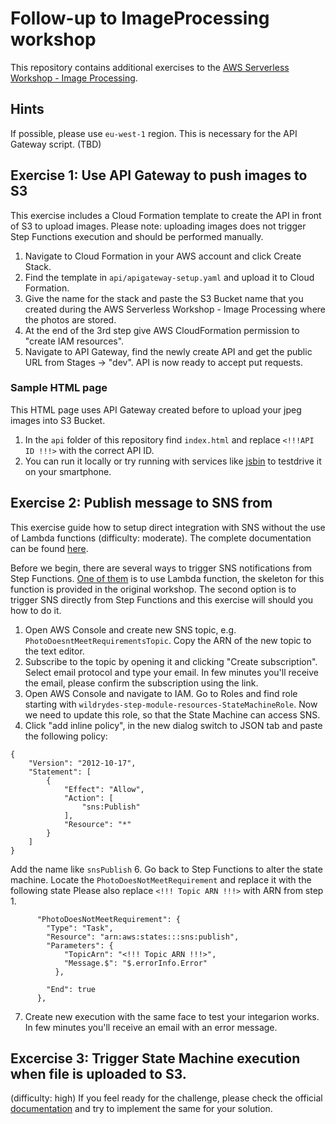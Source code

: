 # Follow-up to ImageProcessing workshop
This repository contains additional exercises to the [AWS Serverless Workshop - Image Processing](https://github.com/aws-samples/aws-serverless-workshops/tree/master/ImageProcessing).

## Hints
If possible, please use `eu-west-1` region. This is necessary for the API Gateway script. (TBD)

## Exercise 1: Use API Gateway to push images to S3
This exercise includes a Cloud Formation template to create the API in front of S3 to upload images. Please note: uploading images does not trigger Step Functions execution and should be performed manually.

1. Navigate to Cloud Formation in your AWS account and click Create Stack.
2. Find the template in `api/apigateway-setup.yaml` and upload it to Cloud Formation.
3. Give the name for the stack and paste the S3 Bucket name that you created during the AWS Serverless Workshop - Image Processing where the photos are stored.
4. At the end of the 3rd step give AWS CloudFormation permission to "create IAM resources".
5. Navigate to API Gateway, find the newly create API and get the public URL from Stages -> "dev".
API is now ready to accept put requests.

### Sample HTML page
This HTML page uses API Gateway created before to upload your jpeg images into S3 Bucket.
1.  In the `api` folder of this repository find `index.html` and replace `<!!!API ID !!!>` with the correct API ID.
2. You can run it locally or try running with services like [jsbin](https://jsbin.com/) to testdrive it on your smartphone.

## Exercise 2: Publish message to SNS from 
This exercise guide how to setup direct integration with SNS without the use of Lambda functions (difficulty: moderate). The complete documentation can be found [here](https://docs.aws.amazon.com/step-functions/latest/dg/connect-sns.html).

Before we begin, there are several ways to trigger SNS notifications from Step Functions. [One of them](https://aws.amazon.com/blogs/mobile/invoking-aws-lambda-functions-via-amazon-sns/) is to use Lambda function, the skeleton for this function is provided in the original workshop. The second option is to trigger SNS directly from Step Functions and this exercise will should you how to do it.

1. Open AWS Console and create new SNS topic, e.g. `PhotoDoesntMeetRequirementsTopic`. Copy the ARN of the new topic to the text editor.
2. Subscribe to the topic by opening it and clicking "Create subscription". Select email protocol and type your email. In few minutes you'll receive the email, please confirm the subscription using the link.
4. Open AWS Console and navigate to IAM. Go to Roles and find role starting with `wildrydes-step-module-resources-StateMachineRole`. Now we need to update this role, so that the State Machine can access SNS.
5. Click "add inline policy", in the new dialog switch to JSON tab and paste the following policy:
```
{
    "Version": "2012-10-17",
    "Statement": [
        {
            "Effect": "Allow",
            "Action": [
                "sns:Publish"
            ],
            "Resource": "*"
        }
    ]
}
``` 
Add the name like `snsPublish`
6. Go back to Step Functions to alter the state machine. Locate the `PhotoDoesNotMeetRequirement` and replace it with the following state
Please also replace `<!!! Topic ARN !!!>` with ARN from step 1.
```
      "PhotoDoesNotMeetRequirement": {
        "Type": "Task",
        "Resource": "arn:aws:states:::sns:publish",
        "Parameters": {
            "TopicArn": "<!!! Topic ARN !!!>",
            "Message.$": "$.errorInfo.Error"
          },
        
        "End": true
      },	
```
7. Create new execution with the same face to test your integarion works. In few minutes you'll receive an email with an error message.

## Excercise 3: Trigger State Machine execution when file is uploaded to S3.
(difficulty: high) If you feel ready for the challenge, please check the official [documentation](https://docs.aws.amazon.com/step-functions/latest/dg/tutorial-cloudwatch-events-s3.html) and try to implement the same for your solution.